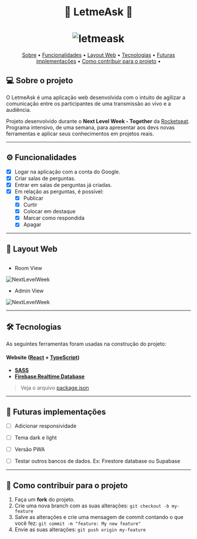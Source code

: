 <h1 align="center"> 
	🚧  LetmeAsk 🚧
</h1>

<h1 align="center">
    <img alt="letmeask" title="#letmeask" src="https://github.com/leo-nezes/images-for-readme/blob/master/letmeask/letmeask.png" />
</h1>

<p align="center">
 <a href="#-sobre-o-projeto">Sobre</a> •
 <a href="#%EF%B8%8F-funcionalidades">Funcionalidades</a> •
 <a href="#-layout-web">Layout Web</a> • 
 <a href="#%EF%B8%8F-tecnologias">Tecnologias</a> • 
 <a href="#-futuras-implementações">Futuras implementações</a> •
 <a href="#-como-contribuir-para-o-projeto">Como contribuir para o projeto</a> • 
</p>


## 💻 Sobre o projeto
O LetmeAsk é uma aplicação web desenvolvida com o intuito de agilizar a comunicação entre os participantes de uma transmissão ao vivo e a audiência.

Projeto desenvolvido durante o **Next Level Week - Together** da [Rocketseat](https://rocketseat.com.br). Programa intensivo, de uma semana, para apresentar aos devs novas ferramentas e aplicar seus conhecimentos em projetos reais.

---

## ⚙️ Funcionalidades

- [x] Logar na aplicação com a conta do Google.
- [x] Criar salas de perguntas.
- [x] Entrar em salas de perguntas já criadas.
- [x] Em relação as perguntas, é possível: 
  - [x] Publicar
  - [x] Curtir
  - [x] Colocar em destaque
  - [x] Marcar como respondida
  - [x] Apagar

---

## 📱 Layout Web

<p align="center" style="display: flex; align-items: flex-start; justify-content: center;">
  
  - Room View
  
  <img alt="NextLevelWeek" title="#NextLevelWeek" src="https://github.com/leo-nezes/images-for-readme/blob/master/letmeask/letmeask-rooms.png">

  - Admin View
  
  <img alt="NextLevelWeek" title="#NextLevelWeek" src="https://github.com/leo-nezes/images-for-readme/blob/master/letmeask/letmeask-admin.png">
</p>

---

## 🛠️ Tecnologias

As seguintes ferramentas foram usadas na construção do projeto:

#### **Website**  ([React](https://reactjs.org/)  +  [TypeScript](https://www.typescriptlang.org/))

-   **[SASS](https://sass-lang.com/)**
-   **[Firebase Realtime Database](https://firebase.google.com/docs/database)**

> Veja o arquivo  [package.json](https://github.com/leo-nezes/letmeask/blob/main/package.json)

---

## 📅 Futuras implementações
- [ ] Adicionar responsividade

- [ ] Tema dark e light

- [ ] Versão PWA

- [ ] Testar outros bancos de dados. Ex: Firestore database ou Supabase

---

## 💪 Como contribuir para o projeto

1. Faça um **fork** do projeto.
2. Crie uma nova branch com as suas alterações: `git checkout -b my-feature`
3. Salve as alterações e crie uma mensagem de commit contando o que você fez: `git commit -m "feature: My new feature"`
4. Envie as suas alterações: `git push origin my-feature`
